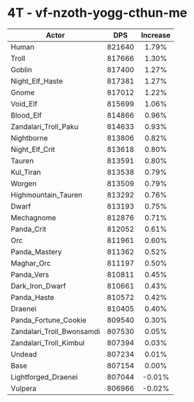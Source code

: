 # 4T - vf-nzoth-yogg-cthun-me
| Actor | DPS | Increase |
|---|:---:|:---:|
|Human|821640|1.79%|
|Troll|817666|1.30%|
|Goblin|817400|1.27%|
|Night_Elf_Haste|817381|1.27%|
|Gnome|817012|1.22%|
|Void_Elf|815699|1.06%|
|Blood_Elf|814866|0.96%|
|Zandalari_Troll_Paku|814633|0.93%|
|Nightborne|813806|0.82%|
|Night_Elf_Crit|813618|0.80%|
|Tauren|813591|0.80%|
|Kul_Tiran|813538|0.79%|
|Worgen|813509|0.79%|
|Highmountain_Tauren|813292|0.76%|
|Dwarf|813193|0.75%|
|Mechagnome|812876|0.71%|
|Panda_Crit|812052|0.61%|
|Orc|811961|0.60%|
|Panda_Mastery|811362|0.52%|
|Maghar_Orc|811197|0.50%|
|Panda_Vers|810811|0.45%|
|Dark_Iron_Dwarf|810661|0.43%|
|Panda_Haste|810572|0.42%|
|Draenei|810405|0.40%|
|Panda_Fortune_Cookie|809540|0.30%|
|Zandalari_Troll_Bwonsamdi|807530|0.05%|
|Zandalari_Troll_Kimbul|807394|0.03%|
|Undead|807234|0.01%|
|Base|807154|0.00%|
|Lightforged_Draenei|807044|-0.01%|
|Vulpera|806966|-0.02%|
